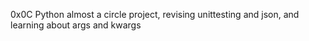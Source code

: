 0x0C Python almost a circle project, revising unittesting and json, and learning about args and kwargs
